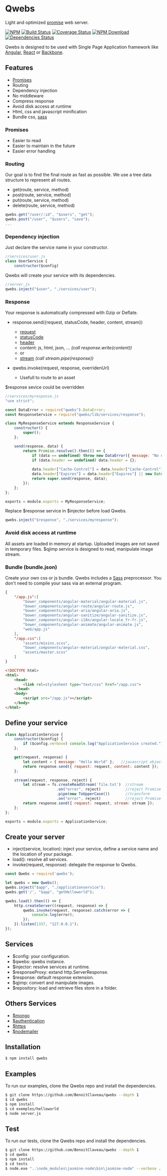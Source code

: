 # Qwebs
 Light and optimized [promise](https://www.npmjs.com/package/q) web server.

 [![NPM][npm-image]][npm-url]
 [![Build Status][travis-image]][travis-url]
 [![Coverage Status][coveralls-image]][coveralls-url]
 [![NPM Download][npm-image-download]][npm-url]
 [![Dependencies Status][david-dm-image]][david-dm-url]

 Qwebs is designed to be used with Single Page Application framework like [Angular](https://angularjs.org/), [React](https://facebook.github.io/react/) or [Backbone](http://backbonejs.org/).

## Features

  * [Promises](https://www.npmjs.com/package/q)
  * Routing
  * Dependency injection
  * No middleware
  * Compress response
  * Avoid disk access at runtime
  * Html, css and javascript minification
  * Bundle css, [sass](https://www.npmjs.com/package/node-sass)
  
### Promises

  * Easier to read
  * Easier to maintain in the future
  * Easier error handling

### Routing

Our goal is to find the final route as fast as possible.
We use a tree data structure to represent all routes.

  * get(route, service, method)
  * post(route, service, method)
  * put(route, service, method)
  * delete(route, service, method)

```js
qwebs.get("/user/:id", "$users", "get"); 
qwebs.post("/user", "$users", "save");
...
```

### Dependency injection

Just declare the service name in your constructor.

```js
//services/user.js
class UserService {
    constructor($config)
```

Qwebs will create your service with its dependencies.

```js
//server.js
qwebs.inject("$user", "./services/user");
```

### Response

Your response is automatically compressed with Gzip or Deflate.

  * response.send({request, statusCode, header, content, stream})
    - [request](https://nodejs.org/api/http.html#http_class_http_clientrequest)
    - [statusCode](http://www.w3.org/Protocols/rfc2616/rfc2616-sec6.html#sec6.1)
    - [header](http://www.w3.org/Protocols/rfc2616/rfc2616-sec6.html#sec6.2) 
    - content: js, html, json, ... *(call response.write(content))*
    - or
    - [stream](https://nodejs.org/api/stream.html) *(call stream.pipe(response))*
  
  * qwebs.invoke(request, response, overridenUrl)
    - Usefull to route to an asset
   
$response sevice could be overridden

```js
//services/myresponse.js
"use strict";

const DataError = require("qwebs").DataError;
const ResponseService = require("qwebs/lib/services/response");

class MyResponseService extends ResponseService {
    constructor() {
        super();
    };

    send(response, data) {
        return Promise.resolve().then(() => {
            if (data == undefined) throw new DataError({ message: "No data." });
            if (data.header == undefined) data.header = {};
            
            data.header["Cache-Control"] = data.header["Cache-Control"] || "private";
            data.header["Expires"] = data.header["Expires"] || new Date(Date.now() + 3000).toUTCString(); /* 1000 * 3 (3 secondes)*/
            return super.send(response, data);
        });
    };
};

exports = module.exports = MyResponseService;
```

Replace $response service in $injector before load Qwebs.

```js
qwebs.inject("$response", "./services/myresponse");
```

### Avoid disk access at runtime

All assets are loaded in memory at startup.
Uploaded images are not saved in temporary files. $qjimp service is designed to read, manipulate image stream.

### Bundle (bundle.json)

Create your own css or js bundle.
Qwebs includes a [Sass](https://www.npmjs.com/package/node-sass) preprocessor. You don't need to compile your sass via an external program.

```json
{
    "/app.js":[
        "bower_components/angular-material/angular-material.js",
        "bower_components/angular-route/angular-route.js",
        "bower_components/angular-aria/angular-aria.js",
        "bower_components/angular-sanitize/angular-sanitize.js",
        "bower_components/angular-i18n/angular-locale_fr-fr.js",
        "bower_components/angular-animate/angular-animate.js",
        "web/app.js"
    ],
    "/app.css":[
        "assets/mixins.scss",
        "bower_components/angular-material/angular-material.css",
        "assets/master.scss"
    ]   
}
```

```html
<!DOCTYPE html>
<html>
    <head>
        <link rel=stylesheet type="text/css" href="/app.css">
    </head>
    <body>
        <script src="/app.js"></script>
    </body>
</html>
```

## Define your service

```js
class ApplicationService {
    constructor($config) {
        if ($config.verbose) console.log("ApplicationService created.");
    };

    get(request, response) {
        let content = { message: "Hello World" };   //javascript object
        return response.send({ request: request, content: content });
    };

    stream(request, response, reject) {
        let stream = fs.createReadStream('file.txt')  //stream
                       .on("error", reject)           //reject Promise
                       .pipe(new ToUpperCase())       //transform
                       .on("error", reject)           //reject Promise
        return response.send({ request: request, stream: stream });
    };
};

exports = module.exports = ApplicationService;
```

## Create your server

  * inject(service, location): inject your service, define a service name and the location of your package.
  * load(): resolve all services.
  * invoke(request, response): delegate the response to Qwebs.

```js
const Qwebs = require('qwebs');

let qwebs = new Qwebs();
qwebs.inject("$app", "./applicationservice");
qwebs.get('/', "$app", "getHelloworld"); 

qwebs.load().then(() => {
    http.createServer((request, response) => {
        qwebs.invoke(request, response).catch(error => {
            console.log(error);
        });
    }).listen(1337, "127.0.0.1");
});
```
  
## Services

  * $config: your configuration.
  * $qwebs: qwebs instance.
  * $injector: resolve services at runtime.
  * $responseProxy: extand http.ServerResponse.
  * $response: default response extension.
  * $qjimp: convert and manipulate images.
  * $repository: load and retrieve files store in a folder.
  
## Others Services

  * [$mongo](https://www.npmjs.com/package/qwebs-mongo)
  * [$authentication](https://www.npmjs.com/package/qwebs-auth-jwt)
  * [$https](https://www.npmjs.com/package/qwebs-https)
  * [$nodemailer](https://www.npmjs.com/package/qwebs-nodemailer)

## Installation

```bash
$ npm install qwebs
```

## Examples

To run our examples, clone the Qwebs repo and install the dependencies.

```bash
$ git clone https://github.com/BenoitClaveau/qwebs --depth 1
$ cd qwebs
$ npm install
$ cd exemples/helloworld
$ node server.js
```

## Test

To run our tests, clone the Qwebs repo and install the dependencies.

```bash
$ git clone https://github.com/BenoitClaveau/qwebs --depth 1
$ cd qwebs
$ npm install
$ cd tests
$ node.exe "..\node_modules\jasmine-node\bin\jasmine-node" --verbose .
```

[npm-image]: https://img.shields.io/npm/v/qwebs.svg
[npm-image-download]: https://img.shields.io/npm/dm/qwebs.svg
[npm-url]: https://npmjs.org/package/qwebs
[travis-image]: https://travis-ci.org/BenoitClaveau/qwebs.svg?branch=master
[travis-url]: https://travis-ci.org/BenoitClaveau/qwebs
[coveralls-image]: https://coveralls.io/repos/BenoitClaveau/qwebs/badge.svg?branch=master&service=github
[coveralls-url]: https://coveralls.io/github/BenoitClaveau/qwebs?branch=master
[david-dm-image]: https://david-dm.org/BenoitClaveau/qwebs/status.svg
[david-dm-url]: https://david-dm.org/BenoitClaveau/qwebs
